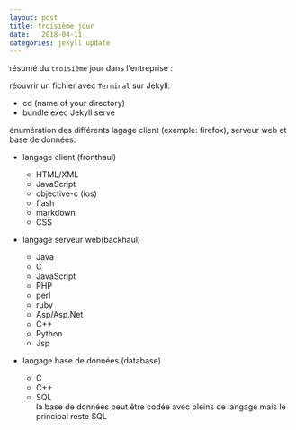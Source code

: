 ```yaml
---
layout: post
title: troisième jour
date:   2018-04-11
categories: jekyll update
---
```

résumé du `troisième` jour dans l'entreprise :

réouvrir un fichier avec `Terminal` sur Jekyll:

+ cd (name of your directory)
+ bundle exec Jekyll serve

énumération des différents lagage client (exemple: firefox), serveur web et base de données:

+ langage client (fronthaul)
  + HTML/XML
  + JavaScript    
  + objective-c (ios)
  + flash
  + markdown
  + CSS

+ langage serveur web(backhaul)
  + Java
  + C
  + JavaScript
  + PHP
  + perl
  + ruby
  + Asp/Asp.Net
  + C++
  + Python
  + Jsp

+ langage base de données (database)
  + C
  + C++
  + SQL  
  la base de données peut être codée avec pleins de langage mais le principal reste SQL
